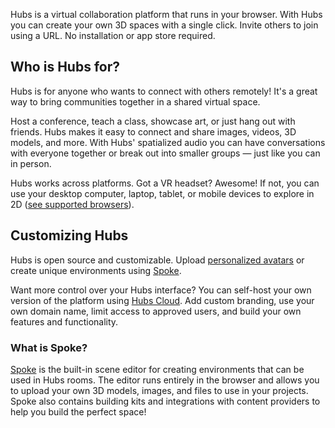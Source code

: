 

Hubs is a virtual collaboration platform that runs in your browser. With Hubs you can create your own 3D spaces with a single click. Invite others to join using a URL. No installation or app store required.  



## Who is Hubs for?
Hubs is for anyone who wants to connect with others remotely! It's a great way to bring communities together in a shared virtual space. 

Host a conference, teach a class, showcase art, or just hang out with friends. Hubs makes it easy to connect and share images, videos, 3D models, and more. With Hubs' spatialized audio you can have conversations with everyone together or break out into smaller groups &mdash; just like you can in person. 

Hubs works across platforms. Got a VR headset? Awesome! If not, you can use your desktop computer, laptop, tablet, or mobile devices to explore in 2D ([see supported browsers](hubs-create-join-rooms.html#for-2d-experience)).



## Customizing Hubs
Hubs is open source and customizable. Upload [personalized avatars](intro-avatars.html) or create unique environments using [Spoke](intro-spoke.html).

Want more control over your Hubs interface? You can self-host your own version of the platform using [Hubs Cloud](hubs-cloud-intro.html). Add custom branding, use your own domain name, limit access to approved users, and build your own features and functionality.

### What is Spoke? 
[Spoke](intro-spoke.html) is the built-in scene editor for creating environments that can be used in Hubs rooms. The editor runs entirely in the browser and allows you to upload your own 3D models, images, and files to use in your projects. Spoke also contains building kits and integrations with content providers to help you build the perfect space!

